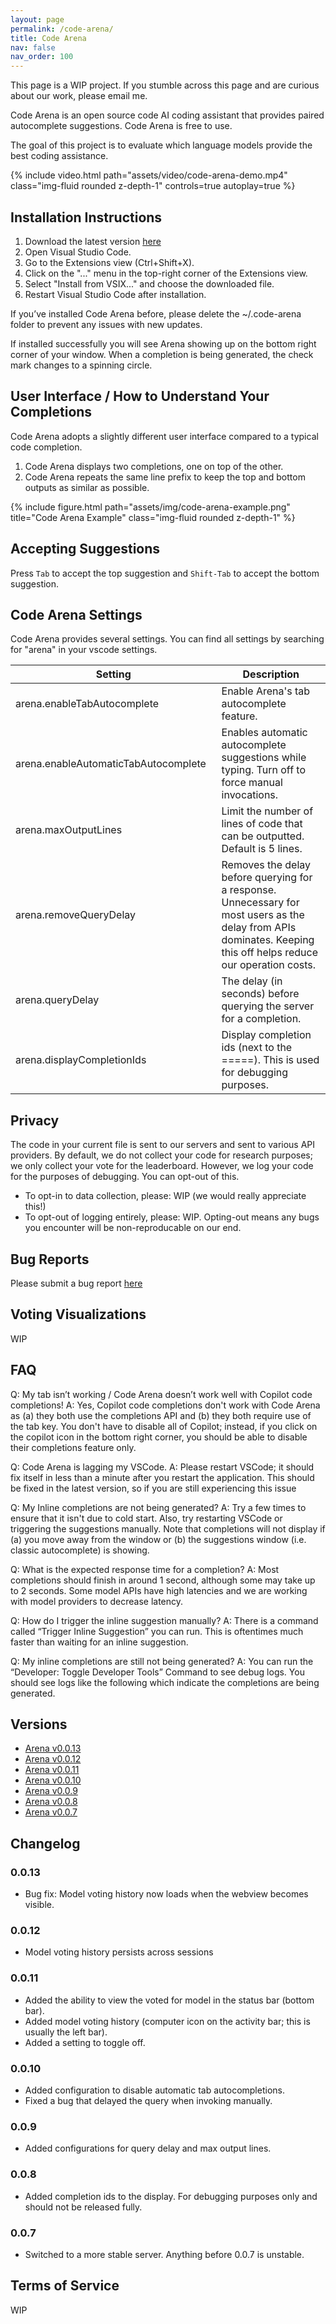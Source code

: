 ```yaml
---
layout: page
permalink: /code-arena/
title: Code Arena
nav: false
nav_order: 100
---
```


This page is a WIP project. If you stumble across this page and are curious about our work, please email me.

Code Arena is an open source code AI coding assistant that provides paired autocomplete suggestions. Code Arena is free to use.

The goal of this project is to evaluate which language models provide the best coding assistance.

<div class="row mt-3">
    <div class="col-sm mt-3 mt-md-0">
        {% include video.html path="assets/video/code-arena-demo.mp4" class="img-fluid rounded z-depth-1" controls=true autoplay=true %}
    </div>
</div>

## Installation Instructions

1. Download the latest version [here](/assets/vsix/arena-0.0.13.vsix)
2. Open Visual Studio Code.
3. Go to the Extensions view (Ctrl+Shift+X).
4. Click on the "..." menu in the top-right corner of the Extensions view.
5. Select "Install from VSIX..." and choose the downloaded file.
6. Restart Visual Studio Code after installation.

If you’ve installed Code Arena before, please delete the ~/.code-arena folder to prevent any issues with new updates.

If installed successfully you will see Arena showing up on the bottom right corner of your window. 
When a completion is being generated, the check mark changes to a spinning circle.

## User Interface / How to Understand Your Completions

Code Arena adopts a slightly different user interface compared to a typical code completion.

1. Code Arena displays two completions, one on top of the other.
2. Code Arena repeats the same line prefix to keep the top and bottom outputs as similar as possible.

<div class="row mt-3">
    <div class="col-sm mt-3 mt-md-0">
        {% include figure.html path="assets/img/code-arena-example.png" title="Code Arena Example" class="img-fluid rounded z-depth-1" %}
    </div>
</div>

## Accepting Suggestions
Press ```Tab``` to accept the top suggestion and ```Shift-Tab``` to accept the bottom suggestion.

## Code Arena Settings

Code Arena provides several settings. You can find all settings by searching for "arena" in your vscode settings.

| Setting | Description |
|---------|-------------|
| arena.enableTabAutocomplete  | Enable Arena's tab autocomplete feature. |
| arena.enableAutomaticTabAutocomplete&nbsp;&nbsp; | Enables automatic autocomplete suggestions while typing.  Turn off to force manual invocations. |
| arena.maxOutputLines | Limit the number of lines of code that can be outputted. Default is 5 lines. |
| arena.removeQueryDelay | Removes the delay before querying for a response. Unnecessary for most users as the delay from APIs dominates. Keeping this off helps reduce our operation costs. |
| arena.queryDelay | The delay (in seconds) before querying the server for a completion. |
| arena.displayCompletionIds | Display completion ids (next to the =====). This is used for debugging purposes. |

## Privacy

The code in your current file is sent to our servers and sent to various API providers. By default, we do not collect your code for research purposes; we only collect your vote for the leaderboard.
However, we log your code for the purposes of debugging. You can opt-out of this.

- To opt-in to data collection, please: WIP (we would really appreciate this!)
- To opt-out of logging entirely, please: WIP. Opting-out means any bugs you encounter will be non-reproducable on our end.

## Bug Reports

Please submit a bug report [here](https://docs.google.com/forms/d/1LiXtL2-VbOdTVybD9TUTlAhPzN9acGG7Y9NZ532C6pY/edit)

## Voting Visualizations

WIP

## FAQ
Q: My tab isn’t working / Code Arena doesn’t work well with Copilot code completions!
A: Yes, Copilot code completions don't work with Code Arena as (a) they both use the completions API and (b) they both require use of the tab key. You don't have to disable all of Copilot; instead, if you click on the copilot icon in the bottom right corner, you should be able to disable their completions feature only.

Q: Code Arena is lagging my VSCode.
A: Please restart VSCode; it should fix itself in less than a minute after you restart the application. This should be fixed in the latest version, so if you are still experiencing this issue

Q: My Inline completions are not being generated?
A: Try a few times to ensure that it isn't due to cold start. Also, try restarting VSCode or triggering the suggestions manually.
Note that completions will not display if (a) you move away from the window or (b) the suggestions window (i.e. classic autocomplete) is showing.

Q: What is the expected response time for a completion?
A: Most completions should finish in around 1 second, although some may take up to 2 seconds. Some model APIs have high latencies and we are working with model providers to decrease latency.

Q: How do I trigger the inline suggestion manually?
A: There is a command called “Trigger Inline Suggestion” you can run. This is oftentimes much faster than waiting for an inline suggestion.

Q: My inline completions are still not being generated?
A: You can run the “Developer: Toggle Developer Tools” Command to see debug logs. You should see logs like the following which indicate the completions are being generated.


## Versions
- [Arena v0.0.13](/assets/vsix/arena-0.0.13.vsix)
- [Arena v0.0.12](/assets/vsix/arena-0.0.12.vsix)
- [Arena v0.0.11](/assets/vsix/arena-0.0.11.vsix)
- [Arena v0.0.10](/assets/vsix/arena-0.0.10.vsix)
- [Arena v0.0.9](/assets/vsix/arena-0.0.9.vsix)
- [Arena v0.0.8](/assets/vsix/arena-0.0.8.vsix)
- [Arena v0.0.7](/assets/vsix/arena-0.0.7.vsix)

## Changelog

### 0.0.13
- Bug fix: Model voting history now loads when the webview becomes visible.

### 0.0.12
- Model voting history persists across sessions

### 0.0.11
- Added the ability to view the voted for model in the status bar (bottom bar).
- Added model voting history (computer icon on the activity bar; this is usually the left bar).
- Added a setting to toggle off.

### 0.0.10
- Added configuration to disable automatic tab autocompletions.
- Fixed a bug that delayed the query when invoking manually.

### 0.0.9
- Added configurations for query delay and max output lines.

### 0.0.8
- Added completion ids to the display. For debugging purposes only and should not be released fully.

### 0.0.7
- Switched to a more stable server. Anything before 0.0.7 is unstable.

## Terms of Service 

WIP